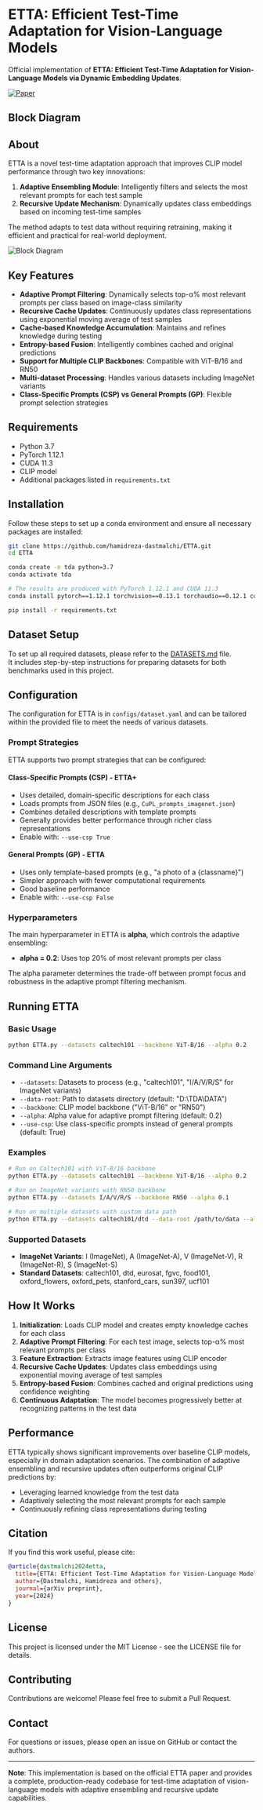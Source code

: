 # ETTA: Efficient Test-Time Adaptation for Vision-Language Models

Official implementation of **ETTA: Efficient Test-Time Adaptation for Vision-Language Models via Dynamic Embedding Updates**.

[![Paper](https://img.shields.io/badge/Paper-arXiv%3A2508.05898-B31B1B.svg)](https://arxiv.org/pdf/2508.05898)

## Block Diagram
## About

ETTA is a novel test-time adaptation approach that improves CLIP model performance through two key innovations:

1. **Adaptive Ensembling Module**: Intelligently filters and selects the most relevant prompts for each test sample
2. **Recursive Update Mechanism**: Dynamically updates class embeddings based on incoming test-time samples

The method adapts to test data without requiring retraining, making it efficient and practical for real-world deployment.



![Block Diagram](assets/diagram_gif.gif)


## Key Features

- **Adaptive Prompt Filtering**: Dynamically selects top-α% most relevant prompts per class based on image-class similarity
- **Recursive Cache Updates**: Continuously updates class representations using exponential moving average of test samples
- **Cache-based Knowledge Accumulation**: Maintains and refines knowledge during testing
- **Entropy-based Fusion**: Intelligently combines cached and original predictions
- **Support for Multiple CLIP Backbones**: Compatible with ViT-B/16 and RN50
- **Multi-dataset Processing**: Handles various datasets including ImageNet variants
- **Class-Specific Prompts (CSP) vs General Prompts (GP)**: Flexible prompt selection strategies


## Requirements

- Python 3.7
- PyTorch 1.12.1
- CUDA 11.3
- CLIP model
- Additional packages listed in `requirements.txt`

## Installation

Follow these steps to set up a conda environment and ensure all necessary packages are installed:

```bash
git clone https://github.com/hamidreza-dastmalchi/ETTA.git 
cd ETTA

conda create -n tda python=3.7
conda activate tda

# The results are produced with PyTorch 1.12.1 and CUDA 11.3
conda install pytorch==1.12.1 torchvision==0.13.1 torchaudio==0.12.1 cudatoolkit=11.3 -c pytorch

pip install -r requirements.txt
```

## Dataset Setup

To set up all required datasets, please refer to the [DATASETS.md](./docs/DATASETS.md) file.  
It includes step-by-step instructions for preparing datasets for both benchmarks used in this project.


## Configuration

The configuration for ETTA is in `configs/dataset.yaml` and can be tailored within the provided file to meet the needs of various datasets.

### Prompt Strategies

ETTA supports two prompt strategies that can be configured:

#### Class-Specific Prompts (CSP) - ETTA+
- Uses detailed, domain-specific descriptions for each class
- Loads prompts from JSON files (e.g., `CuPL_prompts_imagenet.json`)
- Combines detailed descriptions with template prompts
- Generally provides better performance through richer class representations
- Enable with: `--use-csp True`

#### General Prompts (GP) - ETTA
- Uses only template-based prompts (e.g., "a photo of a {classname}")
- Simpler approach with fewer computational requirements
- Good baseline performance
- Enable with: `--use-csp False`

### Hyperparameters

The main hyperparameter in ETTA is **alpha**, which controls the adaptive ensembling:

- **alpha = 0.2**: Uses top 20% of most relevant prompts per class


The alpha parameter determines the trade-off between prompt focus and robustness in the adaptive prompt filtering mechanism.

## Running ETTA

### Basic Usage

```bash
python ETTA.py --datasets caltech101 --backbone ViT-B/16 --alpha 0.2
```

### Command Line Arguments

- `--datasets`: Datasets to process (e.g., "caltech101", "I/A/V/R/S" for ImageNet variants)
- `--data-root`: Path to datasets directory (default: "D:\TDA\DATA")
- `--backbone`: CLIP model backbone ("ViT-B/16" or "RN50")
- `--alpha`: Alpha value for adaptive prompt filtering (default: 0.2)
- `--use-csp`: Use class-specific prompts instead of general prompts (default: True)

### Examples

```bash
# Run on Caltech101 with ViT-B/16 backbone
python ETTA.py --datasets caltech101 --backbone ViT-B/16 --alpha 0.2

# Run on ImageNet variants with RN50 backbone
python ETTA.py --datasets I/A/V/R/S --backbone RN50 --alpha 0.1

# Run on multiple datasets with custom data path
python ETTA.py --datasets caltech101/dtd --data-root /path/to/data --alpha 0.3
```

### Supported Datasets

- **ImageNet Variants**: I (ImageNet), A (ImageNet-A), V (ImageNet-V), R (ImageNet-R), S (ImageNet-S)
- **Standard Datasets**: caltech101, dtd, eurosat, fgvc, food101, oxford_flowers, oxford_pets, stanford_cars, sun397, ucf101

## How It Works

1. **Initialization**: Loads CLIP model and creates empty knowledge caches for each class
2. **Adaptive Prompt Filtering**: For each test image, selects top-α% most relevant prompts per class
3. **Feature Extraction**: Extracts image features using CLIP encoder
4. **Recursive Cache Updates**: Updates class embeddings using exponential moving average of test samples
5. **Entropy-based Fusion**: Combines cached and original predictions using confidence weighting
6. **Continuous Adaptation**: The model becomes progressively better at recognizing patterns in the test data

## Performance

ETTA typically shows significant improvements over baseline CLIP models, especially in domain adaptation scenarios. The combination of adaptive ensembling and recursive updates often outperforms original CLIP predictions by:

- Leveraging learned knowledge from the test data
- Adaptively selecting the most relevant prompts for each sample
- Continuously refining class representations during testing

## Citation

If you find this work useful, please cite:

```bibtex
@article{dastmalchi2024etta,
  title={ETTA: Efficient Test-Time Adaptation for Vision-Language Models via Dynamic Embedding Updates},
  author={Dastmalchi, Hamidreza and others},
  journal={arXiv preprint},
  year={2024}
}
```

## License

This project is licensed under the MIT License - see the LICENSE file for details.

## Contributing

Contributions are welcome! Please feel free to submit a Pull Request.

## Contact

For questions or issues, please open an issue on GitHub or contact the authors.

---

**Note**: This implementation is based on the official ETTA paper and provides a complete, production-ready codebase for test-time adaptation of vision-language models with adaptive ensembling and recursive update capabilities. 
